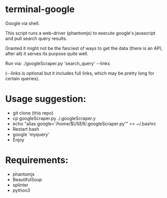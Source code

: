 # terminal-google
Google via shell.

This script runs a web-driver (phantomjs) to execute google's javascript and pull search query results.

Granted it might not be the fanciest of ways to get the data (there is an API, after all) it serves its purpose quite well.

Run via: ./googleScraper.py 'search_query' --links

(--links is optional but it includes full links, which may be pretty long for certain queries).

# Usage suggestion:
- git clone (this repo)
- cp googleScraper.py ./.googleScraper.y
- echo "alias google='/home/$USER/.googleScraper.py'" >> ~/.bashrc
- Restart bash
- google 'myquery'
- Enjoy

# Requirements:
- phantomjs
- BeautifulSoup
- splinter
- python3
